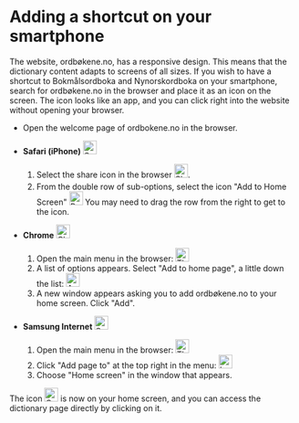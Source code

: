 # Adding a shortcut on your smartphone
The website, ordbøkene.no, has a responsive design. This means that the dictionary content adapts to screens of all sizes. If you wish to have a shortcut to Bokmålsordboka and Nynorskordboka on your smartphone, search for ordbøkene.no in the browser and place it as an icon on the screen. The icon looks like an app, and you can click right into the website without opening your browser.

*   Open the welcome page of ordbokene.no in the browser.
*   **Safari (iPhone)**&nbsp;<img alt="Safari logo" style="display:inline" src="https://api.iconify.design/logos:safari.svg" width="24" height="24">
    1. Select the share icon in the browser <img style="display:inline; margin-bottom: .5em" alt="Share icon" src="https://api.iconify.design/material-symbols:ios-share-rounded.svg" width="24" height="24">.
    2. From the double row of sub-options, select the icon "Add to Home Screen" <img alt="Rectangle with a plus sign" src="https://api.iconify.design/material-symbols:add-box-rounded.svg" style="display:inline" width="24" height="24"> You may need to drag the row from the right to get to the icon.


*   **Chrome**&nbsp;<img alt="Chrome logo" style="display:inline" src="https://api.iconify.design/logos:chrome.svg" width="24" height="24">
    1. Open the main menu in the browser: <img alt="Three dots, icon" src="https://api.iconify.design/bi:three-dots-vertical.svg" style="display:inline" width="24" height="24">
    2. A list of options appears. Select "Add to home page", a little down the list: <img alt="Arrow and mobile screen, icon" src="https://api.iconify.design/material-symbols:add-to-home-screen.svg" style="display:inline" width="24" height="24">
    3. A new window appears asking you to add ordbøkene.no to your home screen. Click "Add".

*   **Samsung Internet**&nbsp;<img style="background-color: white; display:inline" alt="Samsung-nettleser, logo" src="https://api.iconify.design/arcticons:samsung-browser.svg" width="24" height="24">
    1. Open the main menu in the browser: <img style="display:inline" alt="Three horizontal lines, icon" src="https://api.iconify.design/system-uicons:menu-hamburger.svg" width="24" height="24">
    2. Click "Add page to" at the top right in the menu: <img style="display:inline" alt="Large plus sign, icon" src="https://api.iconify.design/bi:plus-lg.svg" width="24" height="24">
    3. Choose "Home screen" in the window that appears.

The icon <img style="display:inline;" alt="Ordbøkene, icon" src="/favicon.ico" width="24" height="24"> is now on your home screen, and you can access the dictionary page directly by clicking on it.
